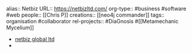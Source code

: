 alias:: Netbiz
URL:: https://netbizltd.com/
org-type:: #business #software #web
people:: [[Chris P]]
creations:: [[neo4j commander]]
tags:: organisation #collaborator
rel-projects:: #DiaGnosis #[[Metamechanic Mycelium]]


- [netbiz global ltd](https://netbizltd.com/)
-
